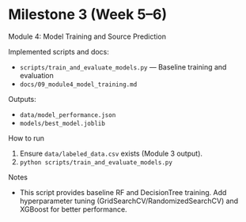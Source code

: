# Milestone 3 (Week 5–6)

Module 4: Model Training and Source Prediction

Implemented scripts and docs:
- `scripts/train_and_evaluate_models.py` — Baseline training and evaluation
- `docs/09_module4_model_training.md`

Outputs:
- `data/model_performance.json`
- `models/best_model.joblib`

How to run

1. Ensure `data/labeled_data.csv` exists (Module 3 output).
2. `python scripts/train_and_evaluate_models.py`

Notes
- This script provides baseline RF and DecisionTree training. Add hyperparameter tuning (GridSearchCV/RandomizedSearchCV) and XGBoost for better performance.